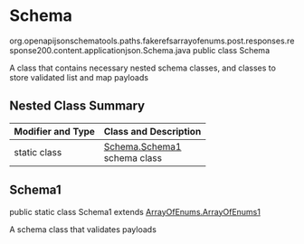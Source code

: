 # Schema
org.openapijsonschematools.paths.fakerefsarrayofenums.post.responses.response200.content.applicationjson.Schema.java
public class Schema

A class that contains necessary nested schema classes, and classes to store validated list and map payloads

## Nested Class Summary
| Modifier and Type | Class and Description |
| ----------------- | ---------------------- |
| static class | [Schema.Schema1](#schema1)<br> schema class |

## Schema1
public static class Schema1
extends [ArrayOfEnums.ArrayOfEnums1](../../../../../../../../components/schemas/ArrayOfEnums.md#arrayofenums1)

A schema class that validates payloads

